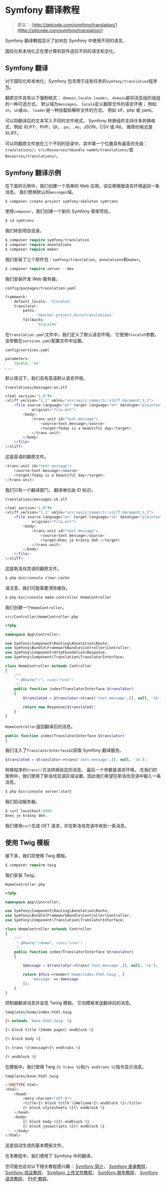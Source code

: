 # Symfony 翻译教程

> 原文： [http://zetcode.com/symfony/translation/](http://zetcode.com/symfony/translation/)

Symfony 翻译教程显示了如何在 Symfony 中使用不同的语言。

国际化和本地化正在使计算机软件适应不同的语言和文化。

## Symfony 翻译

对于国际化和本地化，Symfony 包含用于这些任务的`symfony/translation`程序包。

翻原文件具有以下强制格式： `domain.locale.loader`。 `domain`是将消息组织成组的一种可选方式。 默认域为`messages`。 `locale`定义翻原文件的语言环境； 例如`zh`，`sk`或`de`。 `loader`是一种加载和解析文件的方式。 例如 xlf，php 或 yaml。

可以将翻译后的文本写入不同的文件格式。 Symfony 转换组件支持许多转换格式，例如 XLIFF，PHP，Qt，`.po`，`.mo`，JSON，CSV 或 INI。 推荐的格式是 XLIFF。

可以将翻原文件放在三个不同的目录中，其中第一个位置具有最高优先级：`translations/`，`src/Resources/%bundle name%/translations/`或`Resources/translations/`。

## Symfony 翻译示例

在下面的示例中，我们创建一个简单的 Web 应用，该应用根据语言环境返回一条消息。 我们使用默认的`messages`域。

```php
$ composer create-project symfony/skeleton symtrans

```

使用`composer`，我们创建一个新的 Symfony 骨架项目。

```php
$ cd symtrans

```

我们转到项目目录。

```php
$ composer require symfony/translation    
$ composer require annotations
$ composer require maker

```

我们安装了三个软件包：`symfony/translation`，`annotations`和`maker`。

```php
$ composer require server --dev

```

我们安装开发 Web 服务器。

`config/packages/translation.yaml`

```php
framework:
    default_locale: '%locale%'
    translator:
        paths:
            - '%kernel.project_dir%/translations'
        fallbacks:
            - '%locale%'

```

在`translation.yaml`文件中，我们定义了默认语言环境。 它使用`%locale%`参数，该参数在`services.yaml`配置文件中设置。

`config/services.yaml`

```php
parameters:
    locale: 'en'
...    

```

默认情况下，我们具有英语默认语言环境。

`translations/messages.en.xlf`

```php
<?xml version="1.0"?>
<xliff version="1.2" xmlns="urn:oasis:names:tc:xliff:document:1.2">
    <file source-language="en" target-language="en" datatype="plaintext" 
            original="file.ext">
        <body>
            <trans-unit id="text.message">
                <source>text.message</source>
                <target>Today is a beautiful day</target>
            </trans-unit>
        </body>
    </file>
</xliff>

```

这是英语的翻原文件。

```php
<trans-unit id="text.message">
    <source>text.message</source>
    <target>Today is a beautiful day</target>
</trans-unit>

```

我们只有一个翻译部门。 翻译单位由 ID 标识。

`translations/messages.sk.xlf`

```php
<?xml version="1.0"?>
<xliff version="1.2" xmlns="urn:oasis:names:tc:xliff:document:1.2">
    <file source-language="en" target-language="sk" datatype="plaintext" 
            original="file.ext">
        <body>
            <trans-unit id="text.message">
                <source>text.message</source>
                <target>Dnes je krásny deň.</target>
            </trans-unit>
        </body>
    </file>
</xliff>

```

这是斯洛伐克语的翻原文件。

```php
$ php bin/console clear:cache

```

请注意，我们可能需要清除缓存。

```php
$ php bin/console make:controller HomeController

```

我们创建一个`HomeController`。

`src/Controller/HomeController.php`

```php
<?php

namespace App\Controller;

use Symfony\Component\Routing\Annotation\Route;
use Symfony\Bundle\FrameworkBundle\Controller\Controller;
use Symfony\Component\HttpFoundation\Response;
use Symfony\Component\Translation\TranslatorInterface;

class HomeController extends Controller
{
    /**
     * @Route("/", name="home")
     */
    public function index(TranslatorInterface $translator)
    {
        $translated = $translator->trans('text.message',[], null, 'sk');    

        return new Response($translated);
    }
}

```

`HomeController`返回翻译后的消息。

```php
public function index(TranslatorInterface $translator)
{

```

我们注入了`TranslatorInterface`以获取 Symfony 翻译服务。

```php
$translated = $translator->trans('text.message',[], null, 'sk');

```

转换程序的`trans()`方法转换给定的消息。 最后一个参数是语言环境。 在我们的案例中，我们使用了斯洛伐克语区域设置，因此我们希望在斯洛伐克语中输入一条消息。

```php
$ php bin/console server:start

```

我们启动服务器。

```php
$ curl localhost:8000
Dnes je krásny deň.

```

我们使用`curl`生成 GET 请求，并在斯洛伐克语中收到一条消息。

## 使用 Twig 模板

接下来，我们将使用 Twig 模板。

```php
$ composer require twig

```

我们安装 Twig。

`HomeController.php`

```php
<?php

namespace App\Controller;

use Symfony\Component\Routing\Annotation\Route;
use Symfony\Bundle\FrameworkBundle\Controller\Controller;
use Symfony\Component\Translation\TranslatorInterface;

class HomeController extends Controller
{
    /**
     * @Route("/home", name="home")
     */
    public function index(TranslatorInterface $translator)
    {

        $message = $translator->trans('text.message',[], null, 'sk');        

        return $this->render('home/index.html.twig', [
            'message' => $message
        ]);
    }
}

```

控制器翻译消息并呈现 Twing 模板。 它向模板发送翻译后的消息。

`templates/home/index.html.twig`

```php
{% extends 'base.html.twig' %}

{% block title %}Home page{% endblock %}

{% block body %}

{% trans %}%message%{% endtrans %}

{% endblock %}

```

在模板中，我们使用 Twig `{% trans %}`和`{% endtrans %}`指令显示消息。

`templates/base.html.twig`

```php
<!DOCTYPE html>
<html>
    <head>
        <meta charset="UTF-8">
        <title>{% block title %}Welcome!{% endblock %}</title>
        {% block stylesheets %}{% endblock %}
    </head>
    <body>
        {% block body %}{% endblock %}
        {% block javascripts %}{% endblock %}
    </body>
</html>

```

这是自动生成的基本模板文件。

在本教程中，我们使用了 Symfony 中的翻译。

您可能也会对以下相关教程感兴趣： [Symfony 简介](/symfony/intro/)， [Symfony 表单教程](/symfony/form/)， [Symfony 验证教程](/symfony/validation/)， [Symfony 上传文件教程](/symfony/uploadfile/)， [Symfony 服务教程](/symfony/service/)， [Symfony 请求教程](/symfony/request/)， [PHP 教程](/lang/php/)。